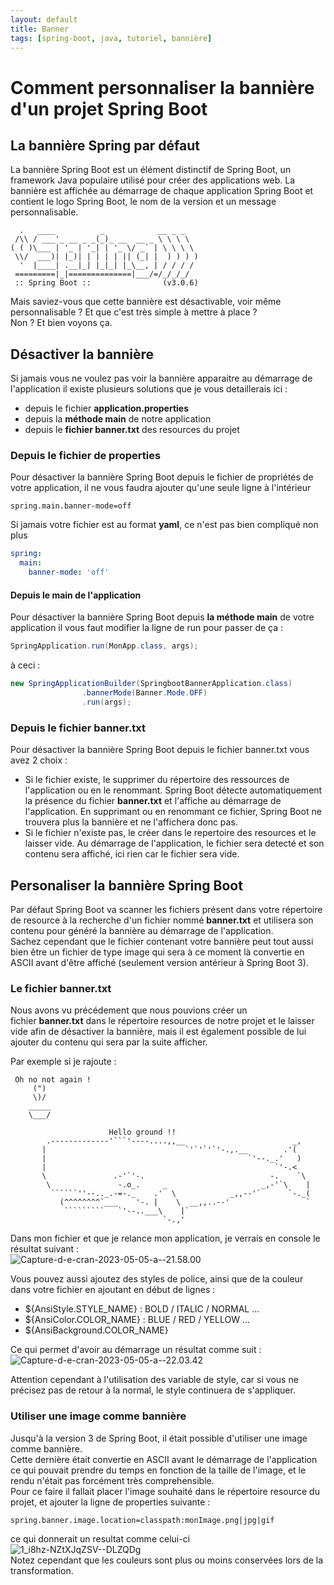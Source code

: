 ```yaml
---
layout: default
title: Banner
tags: [spring-boot, java, tutoriel, bannière]
---
```


# Comment personnaliser la bannière d'un projet Spring Boot
## La bannière Spring par défaut

La bannière Spring Boot est un élément distinctif de Spring Boot, un framework Java populaire utilisé pour créer des applications web. La bannière est affichée au démarrage de chaque application Spring Boot et contient le logo Spring Boot, le nom de la version et un message personnalisable.

```text
  .   ____          _            __ _ _
 /\\ / ___'_ __ _ _(_)_ __  __ _ \ \ \ \
( ( )\___ | '_ | '_| | '_ \/ _` | \ \ \ \
 \\/  ___)| |_)| | | | | || (_| |  ) ) ) )
  '  |____| .__|_| |_|_| |_\__, | / / / /
 =========|_|==============|___/=/_/_/_/
 :: Spring Boot ::                (v3.0.6)
```

Mais saviez-vous que cette bannière est désactivable, voir même personnalisable ? Et que c'est très simple à mettre à place ?  
Non ? Et bien voyons ça.

## Désactiver la bannière

Si jamais vous ne voulez pas voir la bannière apparaitre au démarrage de l'application il existe plusieurs solutions que je vous detaillerais ici :

- depuis le fichier **application.properties**
- depuis la **méthode main** de notre application
- depuis le **fichier banner.txt** des resources du projet

### Depuis le fichier de properties

Pour désactiver la bannière Spring Boot depuis le fichier de propriétés de votre application, il ne vous faudra ajouter qu'une seule ligne à l'intérieur

```properties
spring.main.banner-mode=off
```

Si jamais votre fichier est au format **yaml**, ce n'est pas bien compliqué non plus

```yaml
spring:
  main:
    banner-mode: 'off'
```

#### Depuis le main de l'application

Pour désactiver la bannière Spring Boot depuis **la méthode main** de votre application il vous faut modifier la ligne de run pour passer de ça :

```java
SpringApplication.run(MonApp.class, args);
```

à ceci :

```java
new SpringApplicationBuilder(SpringbootBannerApplication.class)
				.bannerMode(Banner.Mode.OFF)
				.run(args);
```

### Depuis le fichier banner.txt

Pour désactiver la bannière Spring Boot depuis le fichier banner.txt vous avez 2 choix :

- Si le fichier existe, le supprimer du répertoire des ressources de l'application ou en le renommant. Spring Boot détecte automatiquement la présence du fichier **banner.txt** et l'affiche au démarrage de l'application. En supprimant ou en renommant ce fichier, Spring Boot ne trouvera plus la bannière et ne l'affichera donc pas.
- Si le fichier n'existe pas, le créer dans le repertoire des resources et le laisser vide. Au démarrage de l'application, le fichier sera detecté et son contenu sera affiché, ici rien car le fichier sera vide.

## Personaliser la bannière Spring Boot

Par défaut Spring Boot va scanner les fichiers présent dans votre répertoire de resource à la recherche d'un fichier nommé **banner.txt** et utilisera son contenu pour généré la bannière au démarrage de l'application.  
Sachez cependant que le fichier contenant votre bannière peut tout aussi bien être un fichier de type image qui sera à ce moment là convertie en ASCII avant d'être affiché (seulement version antérieur à Spring Boot 3).

### Le fichier banner.txt

Nous avons vu précédement que nous pouvions créer un fichier **banner.txt** dans le répertoire resources de notre projet et le laisser vide afin de désactiver la bannière, mais il est également possible de lui ajouter du contenu qui sera par la suite afficher.

Par exemple si je rajoute :

```text
 Oh no not again !
     (")
     \)/
    _____
    \___/

                      Hello ground !!
        .-------------'```'----....,,__                        _,
       |                               `'`'`'`'-.,.__        .'(
       |                                             `'--._.'   )
       |                                                   `'-.<
       \               .-'`'-.                            -.    `\
        \               -.o_.     _                     _,-'`\    |
         ``````''--.._.-=-._    .'  \            _,,--'`      `-._(
           (^^^^^^^^`___    '-. |    \  __,,..--'                 `
            `````````   `'--..___\    |`
                                  `-.,'

```

Dans mon fichier et que je relance mon application, je verrais en console le résultat suivant :  
![Capture-d-e-cran-2023-05-05-a--21.58.00](https://www.sfeir.dev/content/images/2023/05/Capture-d-e-cran-2023-05-05-a--21.58.00.png)

Vous pouvez aussi ajoutez des styles de police, ainsi que de la couleur dans votre fichier en ajoutant en début de lignes :

- ${AnsiStyle.STYLE_NAME} : BOLD / ITALIC / NORMAL ...
- ${AnsiColor.COLOR_NAME} : BLUE / RED / YELLOW ...
- ${AnsiBackground.COLOR_NAME}

Ce qui permet d'avoir au démarrage un résultat comme suit :  
![Capture-d-e-cran-2023-05-05-a--22.03.42](https://www.sfeir.dev/content/images/2023/05/Capture-d-e-cran-2023-05-05-a--22.03.42.png)

Attention cependant à l'utilisation des variable de style, car si vous ne précisez pas de retour à la normal, le style continuera de s'appliquer.

### Utiliser une image comme bannière

Jusqu'à la version 3 de Spring Boot, il était possible d'utiliser une image comme bannière.  
Cette dernière était convertie en ASCII avant le démarrage de l'application ce qui pouvait prendre du temps en fonction de la taille de l'image, et le rendu n'était pas forcément très comprehensible.  
Pour ce faire il fallait placer l'image souhaité dans le répertoire resource du projet, et ajouter la ligne de properties suivante :

```
spring.banner.image.location=classpath:monImage.png|jpg|gif
```

ce qui donnerait un resultat comme celui-ci  
![1_i8hz-NZtXJqZSV--DLZQDg](https://www.sfeir.dev/content/images/2023/05/1_i8hz-NZtXJqZSV--DLZQDg.webp)  
Notez cependant que les couleurs sont plus ou moins conservées lors de la transformation.